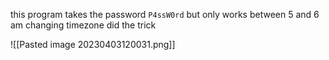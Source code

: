 this program takes the password `P4ssW0rd` but only works between 5 and 6 am
changing timezone did the trick

![[Pasted image 20230403120031.png]]

